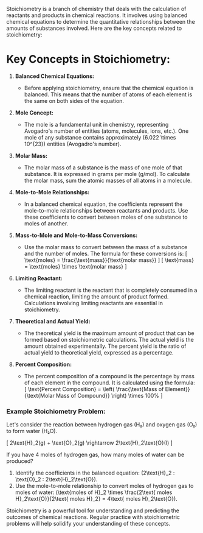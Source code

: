 Stoichiometry is a branch of chemistry that deals with the calculation of reactants and products in chemical reactions. It involves using balanced chemical equations to determine the quantitative relationships between the amounts of substances involved. Here are the key concepts related to stoichiometry:

# Key Concepts in Stoichiometry:

1. **Balanced Chemical Equations:**
   - Before applying stoichiometry, ensure that the chemical equation is balanced. This means that the number of atoms of each element is the same on both sides of the equation.

2. **Mole Concept:**
   - The mole is a fundamental unit in chemistry, representing Avogadro's number of entities (atoms, molecules, ions, etc.). One mole of any substance contains approximately \(6.022 \times 10^{23}\) entities (Avogadro's number).

3. **Molar Mass:**
   - The molar mass of a substance is the mass of one mole of that substance. It is expressed in grams per mole (g/mol). To calculate the molar mass, sum the atomic masses of all atoms in a molecule.

4. **Mole-to-Mole Relationships:**
   - In a balanced chemical equation, the coefficients represent the mole-to-mole relationships between reactants and products. Use these coefficients to convert between moles of one substance to moles of another.

5. **Mass-to-Mole and Mole-to-Mass Conversions:**
   - Use the molar mass to convert between the mass of a substance and the number of moles. The formula for these conversions is:
     \[ \text{moles} = \frac{\text{mass}}{\text{molar mass}} \]
     \[ \text{mass} = \text{moles} \times \text{molar mass} \]

6. **Limiting Reactant:**
   - The limiting reactant is the reactant that is completely consumed in a chemical reaction, limiting the amount of product formed. Calculations involving limiting reactants are essential in stoichiometry.

7. **Theoretical and Actual Yield:**
   - The theoretical yield is the maximum amount of product that can be formed based on stoichiometric calculations. The actual yield is the amount obtained experimentally. The percent yield is the ratio of actual yield to theoretical yield, expressed as a percentage.

8. **Percent Composition:**
   - The percent composition of a compound is the percentage by mass of each element in the compound. It is calculated using the formula:
     \[ \text{Percent Composition} = \left( \frac{\text{Mass of Element}}{\text{Molar Mass of Compound}} \right) \times 100\% \]

### Example Stoichiometry Problem:

Let's consider the reaction between hydrogen gas (H₂) and oxygen gas (O₂) to form water (H₂O).

\[ 2\text{H}_2(g) + \text{O}_2(g) \rightarrow 2\text{H}_2\text{O}(l) \]

If you have 4 moles of hydrogen gas, how many moles of water can be produced?

1. Identify the coefficients in the balanced equation: \(2\text{H}_2 : \text{O}_2 : 2\text{H}_2\text{O}\).
2. Use the mole-to-mole relationship to convert moles of hydrogen gas to moles of water: \(\text{moles of H}_2 \times \frac{2\text{ moles H}_2\text{O}}{2\text{ moles H}_2} = 4\text{ moles H}_2\text{O}\).

Stoichiometry is a powerful tool for understanding and predicting the outcomes of chemical reactions. Regular practice with stoichiometric problems will help solidify your understanding of these concepts.
